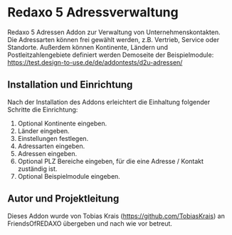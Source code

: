 # Redaxo 5 Adressverwaltung

Redaxo 5 Adressen Addon zur Verwaltung von Unternehmenskontakten. Die Adressarten können frei gewählt werden, z.B. Vertrieb, Service oder Standorte. Außerdem können Kontinente, Ländern und Postleitzahlengebiete definiert werden Demoseite der Beispielmodule: <https://test.design-to-use.de/de/addontests/d2u-adressen/>

## Installation und Einrichtung

Nach der Installation des Addons erleichtert die Einhaltung folgender Schritte die Einrichtung:

1. Optional Kontinente eingeben.
2. Länder eingeben.
3. Einstellungen festlegen.
4. Adressarten eingeben.
5. Adressen eingeben.
6. Optional PLZ Bereiche eingeben, für die eine Adresse / Kontakt zuständig ist.
7. Optional Beispielmodule eingeben.

## Autor und Projektleitung

Dieses Addon wurde von Tobias Krais (<https://github.com/TobiasKrais>) an FriendsOfREDAXO übergeben und nach wie vor betreut.